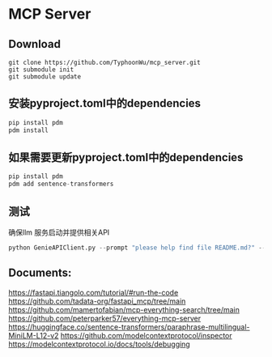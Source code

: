 # MCP Server
## Download
```git
git clone https://github.com/TyphoonWu/mcp_server.git
git submodule init
git submodule update
```
## 安装pyproject.toml中的dependencies
```python
pip install pdm
pdm install
```
## 如果需要更新pyproject.toml中的dependencies
```python
pip install pdm
pdm add sentence-transformers 
```

## 测试
确保llm 服务启动并提供相关API
```python
python GenieAPIClient.py --prompt "please help find file README.md?" --stream
```

## Documents:
https://fastapi.tiangolo.com/tutorial/#run-the-code
https://github.com/tadata-org/fastapi_mcp/tree/main
https://github.com/mamertofabian/mcp-everything-search/tree/main
https://github.com/peterparker57/everything-mcp-server
https://huggingface.co/sentence-transformers/paraphrase-multilingual-MiniLM-L12-v2
https://github.com/modelcontextprotocol/inspector
https://modelcontextprotocol.io/docs/tools/debugging
